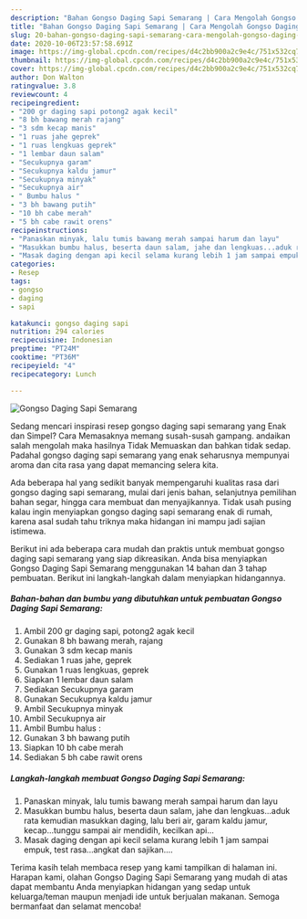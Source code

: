 ```yaml
---
description: "Bahan Gongso Daging Sapi Semarang | Cara Mengolah Gongso Daging Sapi Semarang Yang Lezat"
title: "Bahan Gongso Daging Sapi Semarang | Cara Mengolah Gongso Daging Sapi Semarang Yang Lezat"
slug: 20-bahan-gongso-daging-sapi-semarang-cara-mengolah-gongso-daging-sapi-semarang-yang-lezat
date: 2020-10-06T23:57:58.691Z
image: https://img-global.cpcdn.com/recipes/d4c2bb900a2c9e4c/751x532cq70/gongso-daging-sapi-semarang-foto-resep-utama.jpg
thumbnail: https://img-global.cpcdn.com/recipes/d4c2bb900a2c9e4c/751x532cq70/gongso-daging-sapi-semarang-foto-resep-utama.jpg
cover: https://img-global.cpcdn.com/recipes/d4c2bb900a2c9e4c/751x532cq70/gongso-daging-sapi-semarang-foto-resep-utama.jpg
author: Don Walton
ratingvalue: 3.8
reviewcount: 4
recipeingredient:
- "200 gr daging sapi potong2 agak kecil"
- "8 bh bawang merah rajang"
- "3 sdm kecap manis"
- "1 ruas jahe geprek"
- "1 ruas lengkuas geprek"
- "1 lembar daun salam"
- "Secukupnya garam"
- "Secukupnya kaldu jamur"
- "Secukupnya minyak"
- "Secukupnya air"
- " Bumbu halus "
- "3 bh bawang putih"
- "10 bh cabe merah"
- "5 bh cabe rawit orens"
recipeinstructions:
- "Panaskan minyak, lalu tumis bawang merah sampai harum dan layu"
- "Masukkan bumbu halus, beserta daun salam, jahe dan lengkuas...aduk rata kemudian masukkan daging, lalu beri air, garam kaldu jamur, kecap...tunggu sampai air mendidih, kecilkan api..."
- "Masak daging dengan api kecil selama kurang lebih 1 jam sampai empuk, test rasa...angkat dan sajikan...."
categories:
- Resep
tags:
- gongso
- daging
- sapi

katakunci: gongso daging sapi 
nutrition: 294 calories
recipecuisine: Indonesian
preptime: "PT24M"
cooktime: "PT36M"
recipeyield: "4"
recipecategory: Lunch

---
```



![Gongso Daging Sapi Semarang](https://img-global.cpcdn.com/recipes/d4c2bb900a2c9e4c/751x532cq70/gongso-daging-sapi-semarang-foto-resep-utama.jpg)

Sedang mencari inspirasi resep gongso daging sapi semarang yang Enak dan Simpel? Cara Memasaknya memang susah-susah gampang. andaikan salah mengolah maka hasilnya Tidak Memuaskan dan bahkan tidak sedap. Padahal gongso daging sapi semarang yang enak seharusnya mempunyai aroma dan cita rasa yang dapat memancing selera kita.

Ada beberapa hal yang sedikit banyak mempengaruhi kualitas rasa dari gongso daging sapi semarang, mulai dari jenis bahan, selanjutnya pemilihan bahan segar, hingga cara membuat dan menyajikannya. Tidak usah pusing kalau ingin menyiapkan gongso daging sapi semarang enak di rumah, karena asal sudah tahu triknya maka hidangan ini mampu jadi sajian istimewa.




Berikut ini ada beberapa cara mudah dan praktis untuk membuat gongso daging sapi semarang yang siap dikreasikan. Anda bisa menyiapkan Gongso Daging Sapi Semarang menggunakan 14 bahan dan 3 tahap pembuatan. Berikut ini langkah-langkah dalam menyiapkan hidangannya.

<!--inarticleads1-->

##### Bahan-bahan dan bumbu yang dibutuhkan untuk pembuatan Gongso Daging Sapi Semarang:

1. Ambil 200 gr daging sapi, potong2 agak kecil
1. Gunakan 8 bh bawang merah, rajang
1. Gunakan 3 sdm kecap manis
1. Sediakan 1 ruas jahe, geprek
1. Gunakan 1 ruas lengkuas, geprek
1. Siapkan 1 lembar daun salam
1. Sediakan Secukupnya garam
1. Gunakan Secukupnya kaldu jamur
1. Ambil Secukupnya minyak
1. Ambil Secukupnya air
1. Ambil  Bumbu halus :
1. Gunakan 3 bh bawang putih
1. Siapkan 10 bh cabe merah
1. Sediakan 5 bh cabe rawit orens




<!--inarticleads2-->

##### Langkah-langkah membuat Gongso Daging Sapi Semarang:

1. Panaskan minyak, lalu tumis bawang merah sampai harum dan layu
1. Masukkan bumbu halus, beserta daun salam, jahe dan lengkuas...aduk rata kemudian masukkan daging, lalu beri air, garam kaldu jamur, kecap...tunggu sampai air mendidih, kecilkan api...
1. Masak daging dengan api kecil selama kurang lebih 1 jam sampai empuk, test rasa...angkat dan sajikan....




Terima kasih telah membaca resep yang kami tampilkan di halaman ini. Harapan kami, olahan Gongso Daging Sapi Semarang yang mudah di atas dapat membantu Anda menyiapkan hidangan yang sedap untuk keluarga/teman maupun menjadi ide untuk berjualan makanan. Semoga bermanfaat dan selamat mencoba!
